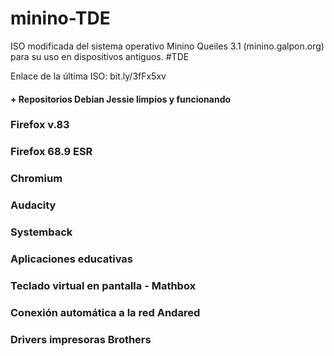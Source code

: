 # minino-TDE
ISO modificada del sistema operativo Minino Queiles 3.1 (minino.galpon.org) para su uso en dispositivos antiguos. #TDE

Enlace de la última ISO: bit.ly/3fFx5xv

#### + Repositorios Debian Jessie limpios y funcionando

### Firefox v.83

### Firefox 68.9 ESR

### Chromium

### Audacity

### Systemback

### Aplicaciones educativas

### Teclado virtual en pantalla - Mathbox

### Conexión automática a la red Andared

### Drivers impresoras Brothers
